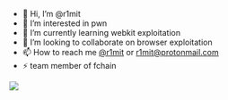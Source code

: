 - 👋 Hi, I’m @r1mit
- 👀 I’m interested in pwn
- 🌱 I’m currently learning webkit exploitation
- 💞️ I’m looking to collaborate on browser exploitation
- 📫 How to reach me [@r1mit](https://twitter.com/r1mit3) or r1mit@protonmail.com
- ⚡ team member of fchain

<img src="https://github-readme-stats.vercel.app/api?username=r1mit&show_icons=true&theme=radical&title_color=8E2DE2&text_color=fff&icon_color=8E2DE2">
<img src='https://profile-counter.glitch.me/gautamkrishnar/count.svg' width='0px'>
